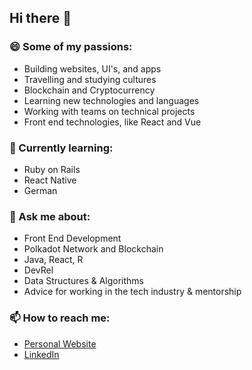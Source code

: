 ## Hi there 👋

### 😄 Some of my passions:
- Building websites, UI's, and apps
- Travelling and studying cultures
- Blockchain and Cryptocurrency
- Learning new technologies and languages
- Working with teams on technical projects
- Front end technologies, like React and Vue

### 🌱 Currently learning:
- Ruby on Rails 
- React Native
- German

<!--
**krichard410/krichard410** is a ✨ _special_ ✨ repository because its `README.md` (this file) appears on your GitHub profile.

Here are some ideas to get you started:

- 🔭 I’m currently working on ...
- 🌱 I’m currently learning ...
- 👯 I’m looking to collaborate on ...
- 🤔 I’m looking for help with ...
- 💬 Ask me about ...
- 📫 How to reach me: ...
- 😄 Pronouns: ...
- ⚡ Fun fact: ...
-->

### 💬 Ask me about:
- Front End Development 
- Polkadot Network and Blockchain
- Java, React, R
- DevRel 
- Data Structures & Algorithms
- Advice for working in the tech industry & mentorship

### 📫 How to reach me:
- [Personal Website](https://kirsten-richard.herokuapp.com/)
- [LinkedIn](https://www.linkedin.com/in/kirsten-richard/)
